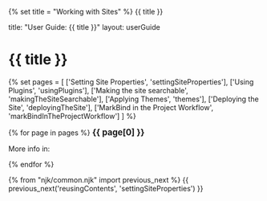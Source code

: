 {% set title = "Working with Sites" %}
<span id="title" class="d-none">{{ title }}</span>

<frontmatter>
  title: "User Guide: {{ title }}"
  layout: userGuide
</frontmatter>

# {{ title }}

{% set pages = [
  ['Setting Site Properties', 'settingSiteProperties'],
  ['Using Plugins', 'usingPlugins'],
  ['Making the site searchable', 'makingTheSiteSearchable'],
  ['Applying Themes', 'themes'],
  ['Deploying the Site', 'deployingTheSite'],
  ['MarkBind in the Project Workflow', 'markBindInTheProjectWorkflow']
] %}

{% for page in pages %}
<big>**{{ page[0] }}**</big>

<blockquote>

<include src="{{ page[1] }}.md#overview" inline />
</blockquote>

<span class="indented">More info in: <include src="{{ page[1] }}.md#link" inline trim /></span>

{% endfor %}

{% from "njk/common.njk" import previous_next %}
{{ previous_next('reusingContents', 'settingSiteProperties') }}
